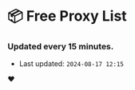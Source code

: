 # :package: Free Proxy List
### Updated every 15 minutes.

- Last updated: `2024-08-17 12:15`

:heart:
